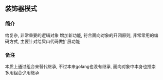 ## 装饰器模式

### 简介
给复杂, 非常重要的逻辑对象 增加新功能, 符合面向对象的开闭原则, 
非常常用的编码方式, 主要针对给屎山代码做扩展功能


### 备注
本质上通过组合来替代继承, 不过本来golang也没有继承, 面向对象中本身也推崇多用组合少用继承
